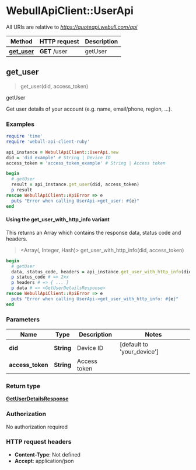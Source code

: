 # WebullApiClient::UserApi

All URIs are relative to *https://quoteapi.webull.com/api*

| Method | HTTP request | Description |
| ------ | ------------ | ----------- |
| [**get_user**](UserApi.md#get_user) | **GET** /user | getUser |


## get_user

> <GetUserDetailsResponse> get_user(did, access_token)

getUser

Get user details of your account (e.g. name, email/phone, region, ...).

### Examples

```ruby
require 'time'
require 'webull-api-client-ruby'

api_instance = WebullApiClient::UserApi.new
did = 'did_example' # String | Device ID
access_token = 'access_token_example' # String | Access token

begin
  # getUser
  result = api_instance.get_user(did, access_token)
  p result
rescue WebullApiClient::ApiError => e
  puts "Error when calling UserApi->get_user: #{e}"
end
```

#### Using the get_user_with_http_info variant

This returns an Array which contains the response data, status code and headers.

> <Array(<GetUserDetailsResponse>, Integer, Hash)> get_user_with_http_info(did, access_token)

```ruby
begin
  # getUser
  data, status_code, headers = api_instance.get_user_with_http_info(did, access_token)
  p status_code # => 2xx
  p headers # => { ... }
  p data # => <GetUserDetailsResponse>
rescue WebullApiClient::ApiError => e
  puts "Error when calling UserApi->get_user_with_http_info: #{e}"
end
```

### Parameters

| Name | Type | Description | Notes |
| ---- | ---- | ----------- | ----- |
| **did** | **String** | Device ID | [default to &#39;your_device&#39;] |
| **access_token** | **String** | Access token |  |

### Return type

[**GetUserDetailsResponse**](GetUserDetailsResponse.md)

### Authorization

No authorization required

### HTTP request headers

- **Content-Type**: Not defined
- **Accept**: application/json

